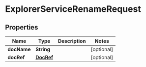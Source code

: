# ExplorerServiceRenameRequest

## Properties
Name | Type | Description | Notes
------------ | ------------- | ------------- | -------------
**docName** | **String** |  |  [optional]
**docRef** | [**DocRef**](DocRef.md) |  |  [optional]
